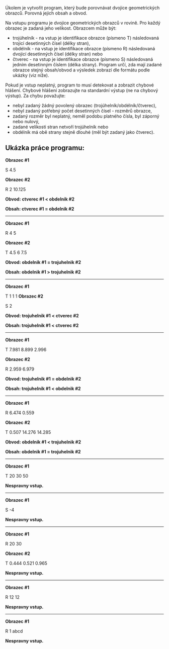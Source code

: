 Úkolem je vytvořit program, který bude porovnávat dvojice geometrických obrazců. Porovná jejich obsah a obvod.

Na vstupu programu je dvojice geometrických obrazců v rovině. Pro každý obrazec je zadaná jeho velikost. Obrazcem může být:

- trojúhelník - na vstup je identifikace obrazce (písmeno T) následovaná trojicí desetinných čísel (délky stran),
- obdélník - na vstup je identifikace obrazce (písmeno R) následovaná dvojicí desetinných čísel (délky stran) nebo
- čtverec - na vstup je identifikace obrazce (písmeno S) následovaná jedním desetinným číslem (délka strany).
Program určí, zda mají zadané obrazce stejný obsah/obvod a výsledek zobrazí dle formátu podle ukázky (viz níže).

Pokud je vstup neplatný, program to musí detekovat a zobrazit chybové hlášení. Chybové hlášení zobrazujte na standardní výstup (ne na chybový výstup). Za chybu považujte:

- nebyl zadaný žádný povolený obrazec (trojúhelník/obdélník/čtverec),
- nebyl zadaný potřebný počet desetinných čísel - rozměrů obrazce,
- zadaný rozměr byl neplatný, neměl podobu platného čísla, byl záporný nebo nulový,
- zadané velikosti stran netvoří trojúhelník nebo
- obdélník má obě strany stejně dlouhé (měl být zadaný jako čtverec).

**Ukázka práce programu:**
--- 
**Obrazec #1**

S 4.5

**Obrazec #2**

R 2 10.125

**Obvod: ctverec #1 < obdelnik #2**

**Obsah: ctverec #1 = obdelnik #2**

---

**Obrazec #1**

R 4 5

**Obrazec #2**

T 4.5 6 7.5

**Obvod: obdelnik #1 = trojuhelnik #2**

**Obsah: obdelnik #1 > trojuhelnik #2**

---

**Obrazec #1**


   T
 1
 1
 1
**Obrazec #2**

 S
 2

**Obvod: trojuhelnik #1 < ctverec #2**

**Obsah: trojuhelnik #1 < ctverec #2**

---

**Obrazec #1** 

T 7.981 8.899 2.996 

**Obrazec #2** 

R 2.959 6.979

 **Obvod: trojuhelnik #1 = obdelnik #2** 
 
 **Obsah: trojuhelnik #1 < obdelnik #2**

* * *

**Obrazec #1**

R 6.474 0.559

**Obrazec #2**

T 0.507 14.276 14.285

**Obvod: obdelnik #1 < trojuhelnik #2**

**Obsah: obdelnik #1 = trojuhelnik #2**

* * *

**Obrazec #1**

T 20 30 50

**Nespravny vstup.**

* * *

**Obrazec #1**

S -4

**Nespravny vstup.**

* * *

**Obrazec #1**

R 20 30

**Obrazec #2**

T 0.444 0.521 0.965

**Nespravny vstup.**


* * *

**Obrazec #1**

R 12 12

**Nespravny vstup.**

* * *

**Obrazec #1**

R 1 abcd

**Nespravny vstup.**